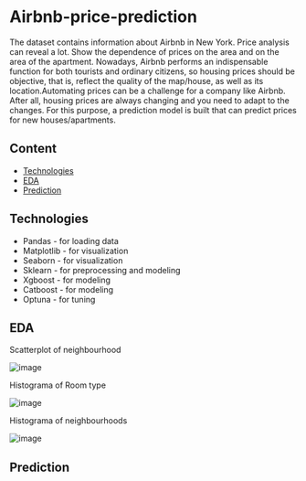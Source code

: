 # Airbnb-price-prediction
The dataset contains information about Airbnb in New York. Price analysis can reveal a lot. Show the dependence of prices on the area and on the area of ​​the apartment. Nowadays, Airbnb performs an indispensable function for both tourists and ordinary citizens, so housing prices should be objective, that is, reflect the quality of the map/house, as well as its location.Automating prices can be a challenge for a company like Airbnb. After all, housing prices are always changing and you need to adapt to the changes. For this purpose, a prediction model is built that can predict prices for new houses/apartments.

## Content
- [Technologies](#Technologies)
- [EDA](#EDA)
- [Prediction](#Prediction)

## Technologies
- Pandas - for loading data
- Matplotlib - for visualization 
- Seaborn - for visualization
- Sklearn - for preprocessing and modeling
- Xgboost - for modeling 
- Catboost - for modeling 
- Optuna - for tuning 


## EDA
Scatterplot of neighbourhood

![image](https://github.com/Anton4wave/Airbnb-price-prediction/assets/100091790/092a114f-1b37-46be-8b14-023a2ca8c480)

Histograma of Room type 

![image](https://github.com/Anton4wave/Airbnb-price-prediction/assets/100091790/3b5a95a5-3d12-477b-8e25-dc09a102a2b2)

Histograma of neighbourhoods

![image](https://github.com/Anton4wave/Airbnb-price-prediction/assets/100091790/640d218a-847c-4b44-ab32-6f25878df895)





## Prediction 



